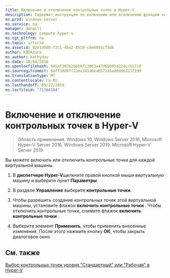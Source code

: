 ```yaml
---
title: Включение и отключение контрольных точек в Hyper-V
description: Содержит инструкции по включению или отключению функции контрольных точек.
ms.prod: windows-server
ms.service: na
manager: dongill
ms.technology: compute-hyper-v
ms.tgt_pltfrm: na
ms.topic: article
ms.assetid: 92e1d0d0-f2c1-4ba2-8510-c8eb091cf5d6
author: KBDAzure
ms.author: kathydav
ms.date: 10/04/2016
ms.openlocfilehash: 645af307b26b56fc3863a47d6bb05d224ccb5710
ms.sourcegitcommit: 6aff3d88ff22ea141a6ea6572a5ad8dd6321f199
ms.translationtype: MT
ms.contentlocale: ru-RU
ms.lasthandoff: 09/27/2019
ms.locfileid: "71364164"
---
```

# <a name="enable-or-disable-checkpoints-in-hyper-v"></a>Включение и отключение контрольных точек в Hyper-V

>Область применения. Windows 10, Windows Server 2016, Microsoft Hyper-V Server 2016, Windows Server 2019, Microsoft Hyper-V Server 2019
  
Вы можете включить или отключить контрольные точки для каждой виртуальной машины.  
  
1.  В **диспетчере Hyper-V**щелкните правой кнопкой мыши виртуальную машину и выберите пункт **Параметры**.  
  
2.  В разделе **Управление** выберите **контрольные точки**.  
  
3.  Чтобы разрешить создание контрольных точек этой виртуальной машины, установите флажок **включить контрольные точки** . Чтобы отключить контрольные точки, снимите флажок **включить контрольные точки** .  
  
4.  Выберите элемент **Применить**, чтобы применить внесенные изменения. После этого нажмите кнопку **ОК**, чтобы закрыть диалоговое окно.  
  
## <a name="see-also"></a>См. также  
  
[Выбор контрольных точек уровня "Стандартный" или "Рабочая" в Hyper-V](Choose-between-standard-or-production-checkpoints-in-Hyper-V.md)  


